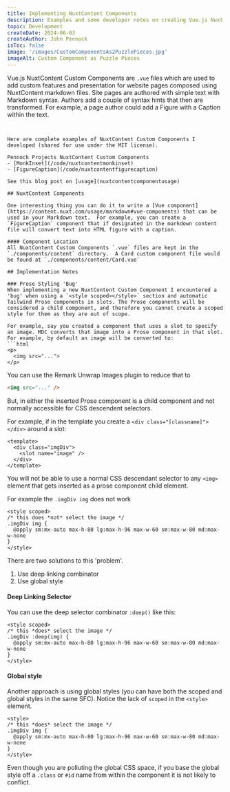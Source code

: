 ```yaml
---
title: Implementing NuxtContent Components
description: Examples and some developer notes on creating Vue.js Nuxt.js NuxtContent Custom Component
topic: Development
createDate: 2024-06-03
createAuthor: John Pennock
isToc: false
image: '/images/CustomComponentsAs2PuzzlePieces.jpg'
imageAlt: Custom Component as Puzzle Pieces
---
```


Vue.js NuxtContent Custom Components are `.vue` files which are used to add custom features and presentation for website pages composed using NuxtContent markdown files. Site pages are authored with simple text with Markdown syntax. Authors add a couple of syntax hints that then are transformed.  For example, a page author could add a Figure with a Caption within the text.

```


Here are complete examples of NuxtContent Custom Components I developed (shared for use under the MIT license).

Pennock Projects NuxtContent Custom Components
- [MonkInset](/code/nuxtcontentmonkinset)
- [FigureCaption](/code/nuxtcontentfigurecaption)

See this blog post on [usage](nuxtcontentcomponentusage)

## NuxtContent Components

One interesting thing you can do it to write a [Vue component](https://content.nuxt.com/usage/markdown#vue-components) that can be used in your Markdown text.  For example, you can create a `FigureCaption` component that if designated in the markdown content file will convert text into HTML figure with a caption.

#### Component Location
All NuxtContent Custom Components `.vue` files are kept in the `./components/content` directory.  A Card custom component file would be found at `./components/content/Card.vue`

## Implementation Notes

### Prose Styling 'Bug'
When implementing a new NuxtContent Custom Component I encountered a 'bug' when using a `<style scoped></style>` section and automatic Tailwind Prose components in slots. The Prose components will be considered a child component, and therefore you cannot create a scoped style for them as they are out of scope.

For example, say you created a component that uses a slot to specify an image. MDC converts that image into a Prose component in that slot.  For example, by default an image will be converted to:
```html
<p>
  <img src="...">
</p>
``` 

You can use the Remark Unwrap Images plugin to reduce that to
```html
<img src="..." />
```

But, in either the inserted Prose component is a child component and not normally accessible for CSS descendent selectors. 

For example, if in the template you create a `<div class="[classname]"></div>` around a slot:

```vue
<template>
  <div class="imgDiv">
    <slot name="image" />
  </div>
</template>
```

You will not be able to use a normal CSS descendant selector to any `<img>` element that gets inserted as a prose component child element. 

For example the `.imgDiv img` does not work

```vue
<style scoped>
/* this does *not* select the image */
.imgDiv img {
  @apply sm:mx-auto max-h-80 lg:max-h-96 max-w-60 sm:max-w-80 md:max-w-none
} 
</style>
```

There are two solutions to this 'problem'.

1. Use deep linking combinator
2. Use global style

#### Deep Linking Selector
You can use the deep selector combinator `:deep()` like this:

```vue
<style scoped>
/* this *does* select the image */
.imgDiv :deep(img) {
  @apply sm:mx-auto max-h-80 lg:max-h-96 max-w-60 sm:max-w-80 md:max-w-none
}
</style>

```

#### Global style

Another approach is using global styles (you can have both the scoped and global styles in the same SFC). Notice the lack of `scoped` in the `<style>` element.

```vue
<style>
/* this *does* select the image */
.imgDiv img {
  @apply sm:mx-auto max-h-80 lg:max-h-96 max-w-60 sm:max-w-80 md:max-w-none
}
</style>

```

Even though you are polluting the global CSS space, if you base the global style off a `.class` or `#id` name from within the component it is not likely to conflict.

